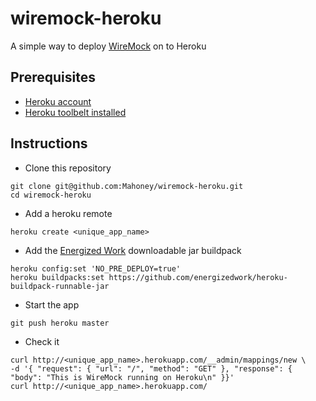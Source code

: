 # wiremock-heroku
A simple way to deploy [WireMock](http://www.wiremock.org) on to Heroku

## Prerequisites
- [Heroku account](https://signup.heroku.com)
- [Heroku toolbelt installed](https://toolbelt.heroku.com)

## Instructions
- Clone this repository
```
git clone git@github.com:Mahoney/wiremock-heroku.git
cd wiremock-heroku
```
- Add a heroku remote
```
heroku create <unique_app_name>
```
- Add the [Energized Work](http://www.energizedwork.com) downloadable jar buildpack
```
heroku config:set 'NO_PRE_DEPLOY=true'
heroku buildpacks:set https://github.com/energizedwork/heroku-buildpack-runnable-jar
```
- Start the app
```
git push heroku master
```
- Check it
```
curl http://<unique_app_name>.herokuapp.com/__admin/mappings/new \
-d '{ "request": { "url": "/", "method": "GET" }, "response": { "body": "This is WireMock running on Heroku\n" }}'
curl http://<unique_app_name>.herokuapp.com/
```
